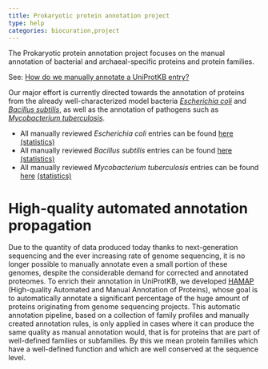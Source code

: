 ```yaml
---
title: Prokaryotic protein annotation project
type: help
categories: biocuration,project
---
```


The Prokaryotic protein annotation project focuses on the manual annotation of bacterial and archaeal-specific proteins and protein families.

See: [How do we manually annotate a UniProtKB entry?](https://www.uniprot.org/help/manual_curation)

Our major effort is currently directed towards the annotation of proteins from the already well-characterized model bacteria _[Escherichia coli](https://www.uniprot.org/taxonomy/83333)_ and _[Bacillus subtilis](https://www.uniprot.org/taxonomy/224308)_, as well as the annotation of pathogens such as _[Mycobacterium tuberculosis](https://www.uniprot.org/taxonomy/1773)_.

- All manually reviewed _Escherichia coli_ entries can be found [here](https://www.uniprot.org/uniprotkb/?query=organism:83333+AND+reviewed:true) [(statistics)](https://www.uniprot.org/biocuration%5Fproject/Prokaryotes/statistics#Escherichiacoli)
- All manually reviewed _Bacillus subtilis_ entries can be found [here](https://www.uniprot.org/uniprotkb/?query=organism:224308+AND+reviewed:true) [(statistics)](https://www.uniprot.org/biocuration%5Fproject/Prokaryotes/statistics#Bacillussubtilis)
- All manually reviewed _Mycobacterium tuberculosis_ entries can be found [here](https://www.uniprot.org/uniprotkb/?query=organism:1773+AND+reviewed:true) [(statistics)](https://www.uniprot.org/biocuration%5Fproject/Prokaryotes/statistics#Mycobacteriumtuberculosis)

# High-quality automated annotation propagation

Due to the quantity of data produced today thanks to next-generation sequencing and the ever increasing rate of genome sequencing, it is no longer possible to manually annotate even a small portion of these genomes, despite the considerable demand for corrected and annotated proteomes. To enrich their annotation in UniProtKB, we developed [HAMAP](http://hamap.expasy.org/) (High-quality Automated and Manual Annotation of Proteins), whose goal is to automatically annotate a significant percentage of the huge amount of proteins originating from genome sequencing projects. This automatic annotation pipeline, based on a collection of family profiles and manually created annotation rules, is only applied in cases where it can produce the same quality as manual annotation would, that is for proteins that are part of well-defined families or subfamilies. By this we mean protein families which have a well-defined function and which are well conserved at the sequence level.
